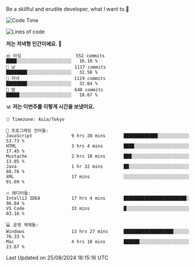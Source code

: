 Be a skillful and erudite developer, what I want to.👶

<!--START_SECTION:waka-->
![Code Time](http://img.shields.io/badge/Code%20Time-1%2C198%20hrs%202%20mins-blue)

![Lines of code](https://img.shields.io/badge/%EC%A0%80%EB%8A%94%20%EC%97%AC%ED%83%9C%EA%B9%8C%EC%A7%80%20-2.7%20million%20%EC%A4%84%EC%9D%98%20%EC%BD%94%EB%93%9C%EB%A5%BC%20%EC%9E%91%EC%84%B1%ED%96%88%EC%96%B4%EC%9A%94.-blue)

**저는 저녁형 인간이에요. 🦉** 

```text
🌞 아침                     552 commits         ████░░░░░░░░░░░░░░░░░░░░░   16.10 % 
🌆 낮　                     1117 commits        ████████░░░░░░░░░░░░░░░░░   32.58 % 
🌃 저녁                     1119 commits        ████████░░░░░░░░░░░░░░░░░   32.64 % 
🌙 밤　                     640 commits         █████░░░░░░░░░░░░░░░░░░░░   18.67 % 
```


📊 **저는 이번주를 이렇게 시간을 보냈어요.** 

```text
🕑︎ Timezone: Asia/Tokyo

💬 프로그래밍 언어들: 
JavaScript               9 hrs 28 mins       █████████████░░░░░░░░░░░░   53.73 % 
HTML                     3 hrs 4 mins        ████░░░░░░░░░░░░░░░░░░░░░   17.45 % 
Mustache                 2 hrs 18 mins       ███░░░░░░░░░░░░░░░░░░░░░░   13.05 % 
Java                     1 hr 32 mins        ██░░░░░░░░░░░░░░░░░░░░░░░   08.76 % 
XML                      17 mins             ░░░░░░░░░░░░░░░░░░░░░░░░░   01.69 % 

🔥 에디터들: 
IntelliJ IDEA            17 hrs 4 mins       ████████████████████████░   96.84 % 
VS Code                  33 mins             █░░░░░░░░░░░░░░░░░░░░░░░░   03.16 % 

💻 운영 체제들: 
Windows                  13 hrs 27 mins      ███████████████████░░░░░░   76.33 % 
Mac                      4 hrs 10 mins       ██████░░░░░░░░░░░░░░░░░░░   23.67 % 
```


 Last Updated on 25/08/2024 18:15:16 UTC
<!--END_SECTION:waka-->
